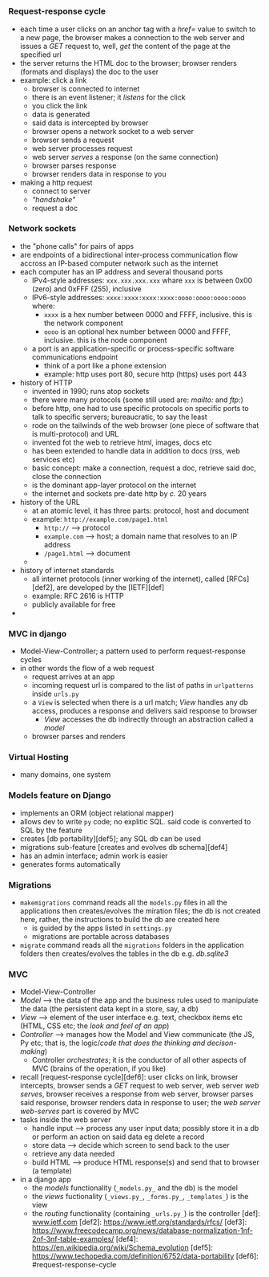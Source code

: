 # 

### Request-response cycle
* each time a user clicks on an anchor tag with a  _href=_ value to switch to a new page, the browser makes a connection to the web server and issues a _GET_ request to, well, _get_ the content of the page at the specified url
* the server returns the HTML doc to the browser; browser renders (formats and displays) the doc to the user
* example: click a link
    * browser is connected to internet
    * there is an event listener; it _listens_ for the click
    * you click the link
    * data is generated
    * said data is intercepted by browser
    * browser opens a network socket to a web server
    * browser sends a request
    * web server processes request
    * web server _serves_ a response (on the same connection)
    * browser parses response
    * browser renders data in response to you
* making a http request
    * connect to server
    * _"handshake"_
    * request a doc
### Network sockets
* the "phone calls" for pairs of apps
* are endpoints of a bidirectional inter-process communication flow accross an IP-based computer network such as the internet
* each computer has an IP address and several thousand ports
    * IPv4-style addresses: `xxx.xxx.xxx.xxx` whare `xxx` is between 0x00 (zero) and 0xFFF (255), inclusive
    * IPv6-style addresses: `xxxx:xxxx:xxxx:xxxx:oooo:oooo:oooo:oooo` where:
        * `xxxx` is a hex number between 0000 and FFFF, inclusive. this is the network component
        * `oooo` is an optional hex number between 0000 and FFFF, inclusive. this is the node component
    * a port is an application-specific or process-specific software communications endpoint
        * think of a port like a phone extension
        * example: http uses port 80, secure http (https) uses port 443
* history of HTTP
    * invented in 1990; runs atop sockets
    * there were many protocols (some still used are: _mailto:_ and _ftp:_)
    * before http, one had to use specific protocols on specific ports to talk to specific servers; bureaucratic, to say the least
    * rode on the tailwinds of the web browser (one piece of software that is multi-protocol) and URL
    * invented fot the web to retrieve html, images, docs etc
    * has been extended to handle data in addition to docs (rss, web services etc)
    * basic concept: make a connection, request a doc, retrieve said doc, close the connection
    * is the dominant app-layer protocol on the internet
    * the internet and sockets pre-date http by _c._ 20 years
* history of the URL
    * at an atomic level, it has three parts: protocol, host and document
    * example: `http://example.com/page1.html`
        * `http://` --> protocol
        * `example.com` --> host; a domain name that resolves to an IP address
        * `/page1.html` --> document
    * 
* history of internet standards
    * all internet protocols (inner working of the internet), called [RFCs][def2], are developed by the [IETF][def]
    * example: RFC 2616 is HTTP
    * publicly available for free
* 
### MVC in django
* Model-View-Controller; a pattern used to perform request-response cycles
* in other words the flow of a web request
    * request arrives at an app
    * incoming request url is compared to the list of paths in `urlpatterns` inside `urls.py`
    * a `View` is selected when there is a url match; _View_ handles any db access, produces a response and delivers said response to browser
        * _View_ accesses the db indirectly through an abstraction called a _model_
    * browser parses and renders
### Virtual Hosting
* many domains, one system
### Models feature on Django
* implements an ORM (object relational mapper)
* allows dev to write `py` code; no explitic SQL. said code is converted to SQL by the feature
* creates [db portability][def5]; any SQL db can be used
* migrations sub-feature [creates and evolves db schema][def4]
* has an admin interface; admin work is easier
* generates forms automatically
### Migrations
* `makemigrations` command reads all the `models.py` files in all the applications then creates/evolves the miration files; the db is not created here, rather, the instructions to build the db are created here
    * is guided by the apps listed in `settings.py`
    * migrations are portable across databases
* `migrate` command reads all the `migrations` folders in the application folders then creates/evolves the tables in the db e.g. _db.sqlite3_
### MVC
* Model-View-Controller
* _Model_ --> the data of the app and the business rules used to manipulate the data (the persistent data kept in a store, say, a db)
* _View_ --> element of the user interface e.g. text, checkbox items etc (HTML, CSS etc; the _look and feel of an app_)
* _Controller_ --> manages how the Model and View communicate (the JS, Py etc; that is, the logic/_code that does the thinking and decison-making_)
    * Controller _orchestrates_; it is the conductor of all other aspects of MVC (brains of the operation, if you like)
* recall [request-response cycle][def6]: user clicks on link, browser intercepts, browser sends a _GET_ request to web server, web server _web serves_, browser receives a response from web server, browser parses said response, browser renders data in response to user; the _web server web-serves_ part is covered by MVC
* tasks inside the web server
    * handle input --> process any user input data; possibly store it in a db or perform an action on said data eg delete a record 
    * store data --> decide which screen to send back to the user
    * retrieve any data needed
    * build HTML --> produce HTML response(s) and send that to browser (a template)
* in a django app
    * the _models_ functionality (`_models.py_` and the db) is the model
    * the _views_ fuctionality (`_views.py_`, `_forms.py_`, `_templates_`) is the view
    * the _routing_ functionality (containing `_urls.py_`) is the controller
[def]: www.ietf.com
[def2]: https://www.ietf.org/standards/rfcs/
[def3]: https://www.freecodecamp.org/news/database-normalization-1nf-2nf-3nf-table-examples/
[def4]: https://en.wikipedia.org/wiki/Schema_evolution
[def5]: https://www.techopedia.com/definition/6752/data-portability
[def6]: #request-response-cycle